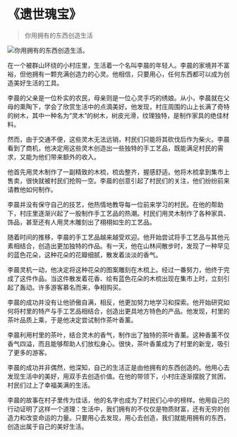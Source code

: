 # 《遗世瑰宝》
> 你用拥有的东西创造生活


![你用拥有的东西创造生活。](/images/2f67863579bf442e9f469b02b136493d.jpg)

在一个被群山环绕的小村庄里，生活着一个名叫李晨的年轻人。李晨的家境并不富裕，但他拥有一颗充满创造力的心灵。他相信，只要用心，任何东西都可以成为创造美好生活的工具。

李晨的父亲是一位朴实的农民，母亲则是一位心灵手巧的绣娘。从小，李晨就在父母的熏陶下，学会了欣赏生活中的点滴美好。他发现，村庄周围的山上长满了奇特的树木，其中一种名为“灵木”的树木，树皮光滑，纹理独特，是制作家具的绝佳材料。

然而，由于交通不便，这些灵木无法远销，村民们只能将其砍伐后作为柴火。李晨看到了商机，他决定用这些灵木创造出一些独特的手工艺品，既能满足村民的需求，又能为他们带来额外的收入。

他首先用灵木制作了一副精致的木梳，梳齿整齐，握感舒适。他将木梳拿到集市上售卖，很快就被村民们抢购一空。李晨的创意引起了村民们的关注，他们纷纷前来请教他如何制作。

李晨并没有保守自己的技艺，他热情地教导每一位前来学习的村民。在他的帮助下，村庄里逐渐兴起了一股制作手工艺品的热潮。村民们用灵木制作了各种家具、饰品，甚至还有人用灵木雕刻出了栩栩如生的工艺品。

随着时间的推移，李晨的手工艺品越来越受欢迎。他开始尝试将手工艺品与其他元素相结合，创造出更加独特的作品。有一天，他在山林间散步时，发现了一种罕见的蓝色花朵，这种花朵的花瓣细腻，散发着淡淡的香气。

李晨灵机一动，他决定将这种花朵的图案雕刻在木梳上。经过一番努力，他终于完成了这件作品。当这件散发着花香、绘有蓝色花朵的木梳出现在集市上时，立刻引起了轰动。许多游客慕名而来，争相购买。

李晨的成功并没有让他骄傲自满，相反，他更加努力地学习和探索。他开始研究如何将村里的特产与手工艺品相结合，创造出更具地方特色的产品。他发现，村里的茶叶品质上乘，于是他决定尝试制作茶叶香薰。

李晨利用村里的茶叶，结合灵木的香气，制作出了独特的茶叶香薰。这种香薰不仅香气四溢，而且能够帮助人们放松身心。很快，茶叶香薰成为了村里的新宠，吸引了更多的游客。

李晨的成功并非偶然，他深知，自己的生活正是由他拥有的东西创造的。他用心去发现生活中的美好，用双手去创造价值。在他的带领下，小村庄逐渐摆脱了贫困，村民们过上了幸福美满的生活。

李晨的故事在村子里传为佳话，他的名字也成为了村民们心中的榜样。他用自己的行动证明了这样一个道理：生活中，我们拥有的不仅仅是物质财富，还有无穷的创造力和改变命运的力量。只要用心去发现，用心去创造，我们就能用拥有的东西，创造出属于自己的美好生活。
